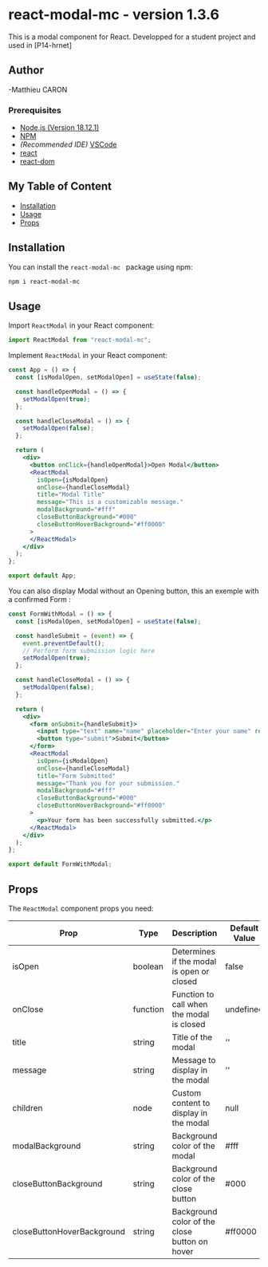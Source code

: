 
# react-modal-mc - version 1.3.6

This is a modal component for React. Developped for a student project and used in [P14-hrnet]

## Author 

-Matthieu CARON

### Prerequisites

- [Node.js (Version 18.12.1)](https://nodejs.org/en/)
- [NPM](https://www.npmjs.com/)
- *(Recommended IDE)* [VSCode](https://code.visualstudio.com/)
- [react](https://react.dev/)
- [react-dom](https://react.dev/reference/react-dom)

## My Table of Content

- [Installation](#installation)
- [Usage](#usage)
- [Props](#Props)

## Installation

You can install the `react-modal-mc ` package using npm:

```bash
npm i react-modal-mc
```
## Usage

Import `ReactModal` in your React component:

```jsx
import ReactModal from "react-modal-mc";
```	

Implement `ReactModal` in your React component:

```jsx
const App = () => {
  const [isModalOpen, setModalOpen] = useState(false);

  const handleOpenModal = () => {
    setModalOpen(true);
  };

  const handleCloseModal = () => {
    setModalOpen(false);
  };

  return (
    <div>
      <button onClick={handleOpenModal}>Open Modal</button>
      <ReactModal
        isOpen={isModalOpen}
        onClose={handleCloseModal}
        title="Modal Title"
        message="This is a customizable message."
        modalBackground="#fff"
        closeButtonBackground="#000"
        closeButtonHoverBackground="#ff0000"
      >
      </ReactModal>
    </div>
  );
};

export default App;
```

You can also display Modal without an Opening button, this an exemple with a confirmed Form : 

```jsx
const FormWithModal = () => {
  const [isModalOpen, setModalOpen] = useState(false);

  const handleSubmit = (event) => {
    event.preventDefault();
    // Perform form submission logic here
    setModalOpen(true);
  };

  const handleCloseModal = () => {
    setModalOpen(false);
  };

  return (
    <div>
      <form onSubmit={handleSubmit}>
        <input type="text" name="name" placeholder="Enter your name" required />
        <button type="submit">Submit</button>
      </form>
      <ReactModal
        isOpen={isModalOpen}
        onClose={handleCloseModal}
        title="Form Submitted"
        message="Thank you for your submission."
        modalBackground="#fff"
        closeButtonBackground="#000"
        closeButtonHoverBackground="#ff0000"
      >
        <p>Your form has been successfully submitted.</p>
      </ReactModal>
    </div>
  );
};

export default FormWithModal;
```

## Props

The `ReactModal` component props you need:

| Prop | Type | Description | Default Value |
| ---- | ---- | ----------- |  ------------- |
| isOpen | boolean	|Determines if the modal is open or closed	|false | 
| onClose| function	|Function to call when the modal is closed	|undefined | 
|title| 	string|	Title of the modal|	'' | 
| message | string	|Message to display in the modal	|'' |
| children | node	|Custom content to display in the modal	|null |
| modalBackground | string|	Background color of the modal|	#fff|
| closeButtonBackground | string	|Background color of the close button	|#000 |
| closeButtonHoverBackground | string |Background color of the close button on hover |#ff0000 | 

